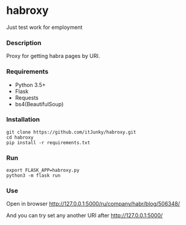 # habroxy
Just test work for employment

### Description
Proxy for getting habra pages by URI.

### Requirements
- Python 3.5+
- Flask
- Requests
- bs4(BeautifulSoup)

### Installation
```
git clone https://github.com/itJunky/habroxy.git
cd habroxy
pip install -r requirements.txt
```

### Run
```
export FLASK_APP=habroxy.py
python3 -m flask run
```

### Use
Open in browser http://127.0.0.1:5000/ru/company/habr/blog/506348/

And you can try set any another URI after http://127.0.0.1:5000/
